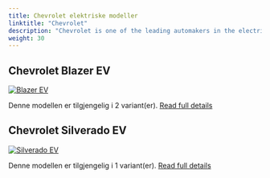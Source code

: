 ```yaml
---
title: Chevrolet elektriske modeller
linktitle: "Chevrolet"
description: "Chevrolet is one of the leading automakers in the electric vehicle (EV) market, with a vision to create a world with zero crashes, zero emissions, and zero congestion. The company is committed to providing EVs for everyone, from compact cars to full-size trucks, with a range of models that suit different needs and preferences."
weight: 30
---
```




## Chevrolet Blazer EV

<a href="blazer_ev"><img src="https://media.evkx.net/multimedia/models/chevrolet/blazer_ev/blazer_ev_ss/main_1_st.jpg" class="img-fluid" alt="Blazer EV" ></a>

Denne modellen er tilgjengelig i 2 variant(er).
[Read full details](blazer_ev/)

## Chevrolet Silverado EV

<a href="silverado_ev"><img src="https://media.evkx.net/multimedia/models/chevrolet/silverado_ev/silverado_ev_4wt/main_1_st.jpg" class="img-fluid" alt="Silverado EV" ></a>

Denne modellen er tilgjengelig i 1 variant(er).
[Read full details](silverado_ev/)
